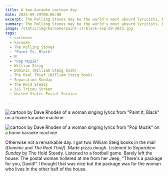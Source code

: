 ```yaml
---
title: A two-karaoke cartoon day.
date: 2025-09-29T00:00:00
excerpt: The Rolling Stones may be the world's most absurd lyricists. But so is "M".
summary: The Rolling Stones may be the world's most absurd lyricists. But so is "M".
image: /static/img/karaoke/paint-it-black-sep-29-2025.jpg
tags:
  - cartoons
  - karaoke
  - The Rolling Stones
  - "Paint It, Black"
  - M
  - "Pop Muzik"
  - William Steig
  - Dominic (William Steig book)
  - The Real Thief (William Steig book)
  - Separation Sunday
  - The Hold Steady
  - 315 Tricou Street
  - United States Postal Service

---
```


![cartoon by Dave Rhoden of a woman singing lyrics from "Paint It, Black" on a home karaoke machine](/static/img/karaoke/paint-it-black-sep-29-2025.jpg)

![cartoon by Dave Rhoden of a woman singing lyrics from "Pop Muzik" on a home karaoke machine](/static/img/karaoke/pop-muzik-sep-29-2025.jpg)

Otherwise not a remarkable day. I got two William Steig books in the mail (_Dominic_ and _The Real Thief_). Made pizza dough. Listened to _Separation Sunday_ by The Hold Steady. Listened to a football game. Barely left the house. The postal woman hollered at me from her Jeep, "There's a package for you, David!" I thought that was nice but the package was for the woman who lives in the other half of the house.